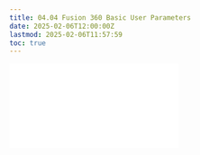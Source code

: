 ```yaml
---
title: 04.04 Fusion 360 Basic User Parameters
date: 2025-02-06T12:00:00Z
lastmod: 2025-02-06T11:57:59
toc: true
---
```


![Link to included file contents](../../../../3d-modeling/fusion-360/basic-user-parameters-fusion-360.md)
